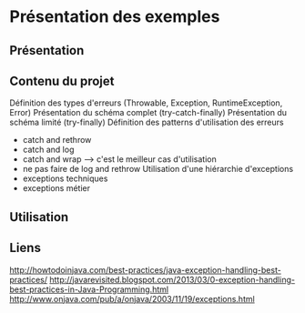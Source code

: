 Présentation des exemples 
===================
Présentation
-------------------


Contenu du projet
-------------------

Définition des types d'erreurs (Throwable, Exception, RuntimeException, Error)
Présentation du schéma complet (try-catch-finally)
Présentation du schéma limité (try-finally)
Définition des patterns d'utilisation des erreurs
- catch and rethrow
- catch and log
- catch and wrap --> c'est le meilleur cas d'utilisation
- ne pas faire de log and rethrow
Utilisation d'une hiérarchie d'exceptions 
- exceptions techniques
- exceptions métier


Utilisation
-------------------


Liens
-------------------
http://howtodoinjava.com/best-practices/java-exception-handling-best-practices/
http://javarevisited.blogspot.com/2013/03/0-exception-handling-best-practices-in-Java-Programming.html
http://www.onjava.com/pub/a/onjava/2003/11/19/exceptions.html